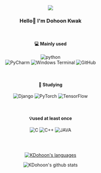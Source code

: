 <div align="center">
  <img src=https://capsule-render.vercel.app/api?type=waving&color=abb1f4&height=300&section=header&text=Welcome&fontSize=90&fontColor=ffffff&animation=fadeIn&fontAlignY=38&desc=KDohoon's%20GitHub%20Profile&descAlignY=51&descAlign=58&descSize=24>
  
### Hello👋 I'm Dohoon Kwak

<br>
  
#### 💻 Mainly used
  
![python](https://img.shields.io/badge/Python-3776AB?style=for-the-badge&logo=Python&logoColor=ffffff)
<br>
![PyCharm](https://img.shields.io/badge/PyCharm-7BB972?style=for-the-badge&logo=PyCharm&logoColor=ffffff)
![Windows Terminal](https://img.shields.io/badge/Windows%20Terminal-4D4D4D?style=for-the-badge&logo=Windows%20Terminal&logoColor=ffffff)
![GitHub](https://img.shields.io/badge/GitHub-181717?style=for-the-badge&logo=GitHub&logoColor=ffffff)
<br><br><br>
#### 📝 Studying
![Django](https://img.shields.io/badge/Django-092E20?style=for-the-badge&logo=Django&logoColor=ffffff)
![PyTorch](https://img.shields.io/badge/PyTorch-EE4C2C?style=for-the-badge&logo=PyTorch&logoColor=ffffff)
![TensorFlow](https://img.shields.io/badge/TensorFlow-FF6F00?style=for-the-badge&logo=TensorFlow&logoColor=ffffff)
<br><br><br>
#### 💡used at least once
![C](https://img.shields.io/badge/C-A8B9CC?style=for-the-badge&logo=C&logoColor=ffffff)
![C++](https://img.shields.io/badge/C%2b%2b-00599C?style=for-the-badge&logo=C%2b%2b&logoColor=ffffff)
![JAVA](https://img.shields.io/badge/JAVA-007396?style=for-the-badge&logo=JAVA&logoColor=ffffff)
  
 <br> <br>
  
[![KDohoon's languages](https://github-readme-stats.vercel.app/api/top-langs/?username=KDohoon&layout=compact&hide=javascript,html,css)](https://github.com/anuraghazra/github-readme-stats)
  
![KDohoon's github stats](https://github-readme-stats.vercel.app/api?username=KDohoon&count_private=true)
</div>
